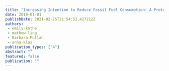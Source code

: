```yaml
---
title: "Increasing Intention to Reduce Fossil Fuel Consumption: A Protection Motivation Theory Based Experimental Study"
date: 2019-01-01
publishDate: 2021-02-25T21:54:52.427212Z
authors: 
 - emily-kothe
 - mathew-ling
 - Barbara Mullan
 - anna-klas
publication_types: ["4"]
abstract: ""
featured: false
publication: ""
---
```


